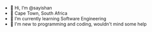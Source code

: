 - 👋 Hi, I’m @sayishan
- 👀 Cape Town, South Africa
- 🌱 I’m currently learning Software Engineering
- 💞️ I'm new to programming and coding, wouldn't mind some help

<!---
sayishan/sayishan is a ✨ special ✨ repository because its `README.md` (this file) appears on your GitHub profile.
You can click the Preview link to take a look at your changes.
--->
